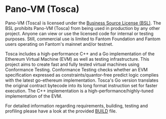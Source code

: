 # Pano-VM (Tosca)

Pano-VM (Tosca) is licensed under the [Business Source License (BSL)](LICENSE). The BSL prohibits Pano-VM (Tosca) from being used in production by any other project. Anyone can view or use the licensed code for internal or testing purposes. Still, commercial use is limited to Fantom Foundation and Fantom users operating on Fantom's mainnet and/or testnet.

Tosca includes a high-performance C++ and a Go implementation of the Ethereum Virtual Machine (EVM) as well as testing infrastructure. This project aims to create fast and fully tested virtual machines using Conformance Testing. Conformance Testing checks whether an EVM specification expressed as constraints/quantor-free predict logic complies with the latest go-ethereum implementation. Tosca's Go version translates the original contract bytecode into its long format instruction set for faster execution. The C++ implementation is a high-performance/highly-tuned implementation of the EVM.

For detailed information regarding requirements, building, testing and profiling please have a look at the provided [BUILD](BUILD.md) file. 